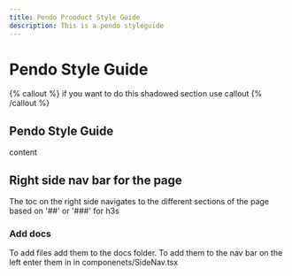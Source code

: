 ```yaml
---
title: Pendo Prooduct Style Guide
description: This is a pendo styleguide
---
```


# Pendo Style Guide

{% callout %}
if you want to do this shadowed section use callout
{% /callout %}

## Pendo Style Guide

content



## Right side nav bar for the page

The toc on the right side navigates to the different sections of the page based on '##' or '###' for h3s

### Add docs

To add files add them to the docs folder. To add them to the nav bar on the left enter them in in componenets/SideNav.tsx
